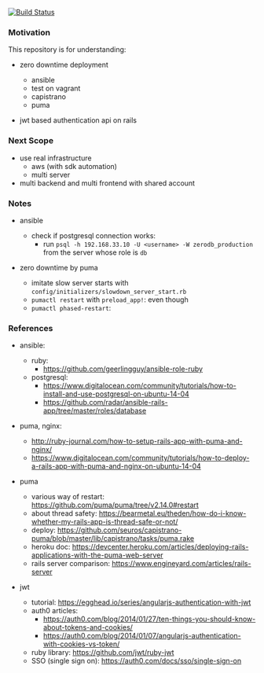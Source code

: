 [![Build Status](http://jenkins.hiogawa.net/buildStatus/icon?job=rails_jwt_zero_downtime)](http://jenkins.hiogawa.net/job/rails_jwt_zero_downtime)

### Motivation

This repository is for understanding:

- zero downtime deployment
  - ansible
  - test on vagrant
  - capistrano
  - puma

- jwt based authentication api on rails

### Next Scope

- use real infrastructure
  - aws (with sdk automation)
  - multi server
- multi backend and multi frontend with shared account

### Notes

- ansible
  - check if postgresql connection works:
    - run `psql -h 192.168.33.10 -U <username> -W zerodb_production`
      from the server whose role is `db`

- zero downtime by puma
  - imitate slow server starts with `config/initializers/slowdown_server_start.rb`
  - `pumactl restart` with `preload_app!`: even though
  - `pumactl phased-restart`:


### References

- ansible:
  - ruby:
    - https://github.com/geerlingguy/ansible-role-ruby
  - postgresql:
    - https://www.digitalocean.com/community/tutorials/how-to-install-and-use-postgresql-on-ubuntu-14-04
    - https://github.com/radar/ansible-rails-app/tree/master/roles/database

- puma, nginx:
  - http://ruby-journal.com/how-to-setup-rails-app-with-puma-and-nginx/
  - https://www.digitalocean.com/community/tutorials/how-to-deploy-a-rails-app-with-puma-and-nginx-on-ubuntu-14-04

- puma
  - various way of restart: https://github.com/puma/puma/tree/v2.14.0#restart
  - about thread safety: https://bearmetal.eu/theden/how-do-i-know-whether-my-rails-app-is-thread-safe-or-not/
  - deploy: https://github.com/seuros/capistrano-puma/blob/master/lib/capistrano/tasks/puma.rake
  - heroku doc: https://devcenter.heroku.com/articles/deploying-rails-applications-with-the-puma-web-server
  - rails server comparison: https://www.engineyard.com/articles/rails-server

- jwt
  - tutorial: https://egghead.io/series/angularjs-authentication-with-jwt
  - auth0 articles:
    - https://auth0.com/blog/2014/01/27/ten-things-you-should-know-about-tokens-and-cookies/
    - https://auth0.com/blog/2014/01/07/angularjs-authentication-with-cookies-vs-token/
  - ruby library: https://github.com/jwt/ruby-jwt
  - SSO (single sign on): https://auth0.com/docs/sso/single-sign-on
